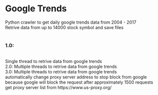 # Google Trends
Python crawler to get daily google trends data from 2004 - 2017<br>
Retrive data from up to 14000 stock symbol and save files<br>
<br>
<h3>1.0:</h3><br>
Single thread to retrive data from google trends<br>
2.0: Multiple threads to retrive data from google trends<br>
3.0: Multiple threads to retrive data from google trends<br>
     automatically change proxy server address to stop block from google<br>
     because google will block the request after approximately 1500 requests<br>
     get proxy server list from https://www.us-proxy.org/<br>